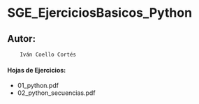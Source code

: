 # SGE_EjerciciosBasicos_Python

## Autor:
        Iván Coello Cortés

#### Hojas de Ejercicios:
* 01_python.pdf
* 02_python_secuencias.pdf
